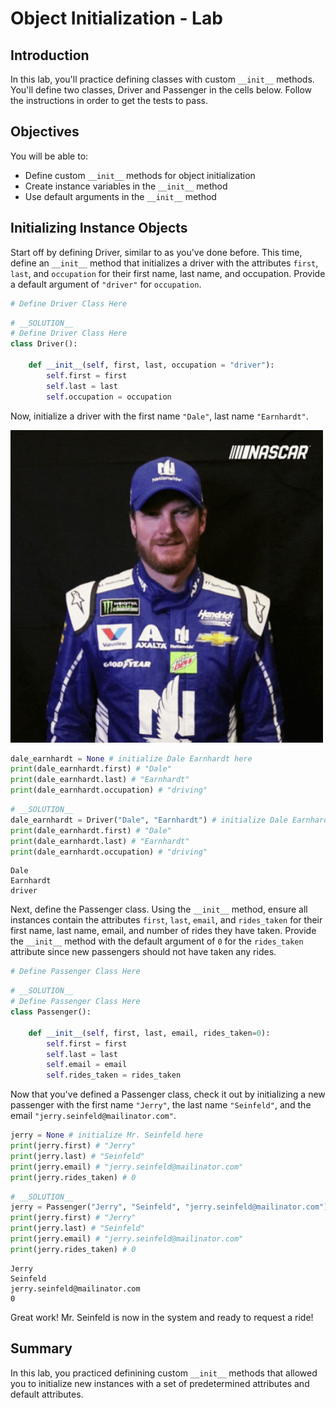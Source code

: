
# Object Initialization - Lab

## Introduction
In this lab, you'll practice defining classes with custom `__init__` methods. You'll define two classes, Driver and Passenger in the cells below. Follow the instructions in order to get the tests to pass.

## Objectives

You will be able to:

* Define custom `__init__` methods for object initialization
* Create instance variables in the `__init__` method 
* Use default arguments in the `__init__` method

## Initializing Instance Objects

Start off by defining Driver, similar to as you've done before. This time, define an `__init__` method that initializes a driver with the attributes `first`, `last`, and `occupation` for their first name, last name, and occupation. Provide a default argument of `"driver"` for `occupation`.


```python
# Define Driver Class Here
```


```python
# __SOLUTION__ 
# Define Driver Class Here
class Driver():
    
    def __init__(self, first, last, occupation = "driver"):
        self.first = first
        self.last = last
        self.occupation = occupation
```

Now, initialize a driver with the first name `"Dale"`, last name `"Earnhardt"`.

<img src="images/dale.gif" width="500">


```python
dale_earnhardt = None # initialize Dale Earnhardt here
print(dale_earnhardt.first) # "Dale"
print(dale_earnhardt.last) # "Earnhardt"
print(dale_earnhardt.occupation) # "driving"
```


```python
# __SOLUTION__ 
dale_earnhardt = Driver("Dale", "Earnhardt") # initialize Dale Earnhardt here
print(dale_earnhardt.first) # "Dale"
print(dale_earnhardt.last) # "Earnhardt"
print(dale_earnhardt.occupation) # "driving"
```

    Dale
    Earnhardt
    driver


Next, define the Passenger class. Using the `__init__` method, ensure all instances contain the attributes `first`, `last`, `email`, and `rides_taken` for their first name, last name, email, and number of rides they have taken. Provide the `__init__` method with the default argument of `0` for the `rides_taken` attribute since new passengers should not have taken any rides. 


```python
# Define Passenger Class Here
```


```python
# __SOLUTION__ 
# Define Passenger Class Here
class Passenger():
    
    def __init__(self, first, last, email, rides_taken=0):
        self.first = first
        self.last = last
        self.email = email
        self.rides_taken = rides_taken
```

Now that you've defined a Passenger class, check it out by initializing a new passenger with the first name `"Jerry"`, the last name `"Seinfeld"`, and the email `"jerry.seinfeld@mailinator.com"`.


```python
jerry = None # initialize Mr. Seinfeld here
print(jerry.first) # "Jerry"
print(jerry.last) # "Seinfeld"
print(jerry.email) # "jerry.seinfeld@mailinator.com"
print(jerry.rides_taken) # 0
```


```python
# __SOLUTION__ 
jerry = Passenger("Jerry", "Seinfeld", "jerry.seinfeld@mailinator.com") # initialize Mr. Seinfeld here
print(jerry.first) # "Jerry"
print(jerry.last) # "Seinfeld"
print(jerry.email) # "jerry.seinfeld@mailinator.com"
print(jerry.rides_taken) # 0
```

    Jerry
    Seinfeld
    jerry.seinfeld@mailinator.com
    0


Great work! Mr. Seinfeld is now in the system and ready to request a ride!

## Summary


In this lab, you practiced definining custom `__init__` methods that allowed you to initialize new instances with a set of predetermined attributes and default attributes.
